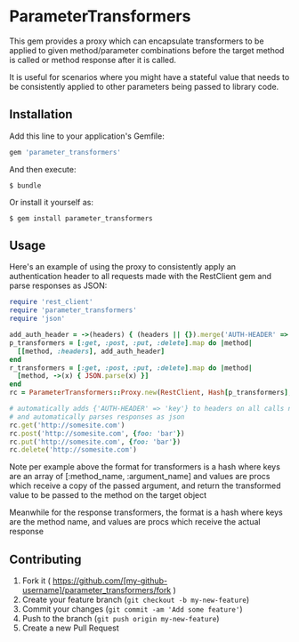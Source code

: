 # ParameterTransformers

This gem provides a proxy which can encapsulate transformers to be
applied to given method/parameter combinations before the target
method is called or method response after it is called.

It is useful for scenarios where you might have a stateful value that
needs to be consistently applied to other parameters being passed to
library code.

## Installation

Add this line to your application's Gemfile:

```ruby
gem 'parameter_transformers'
```

And then execute:

    $ bundle

Or install it yourself as:

    $ gem install parameter_transformers

## Usage

Here's an example of using the proxy to consistently apply an authentication header to all requests made with the RestClient gem and parse responses as JSON:

```ruby
require 'rest_client'
require 'parameter_transformers'
require 'json'

add_auth_header = ->(headers) { (headers || {}).merge('AUTH-HEADER' => 'key') }
p_transformers = [:get, :post, :put, :delete].map do |method|
  [[method, :headers], add_auth_header]
end
r_transformers = [:get, :post, :put, :delete].map do |method|
  [method, ->(x) { JSON.parse(x) }]
end
rc = ParameterTransformers::Proxy.new(RestClient, Hash[p_transformers], Hash[r_transformers])

# automatically adds {'AUTH-HEADER' => 'key'} to headers on all calls now
# and automatically parses responses as json
rc.get('http://somesite.com')
rc.post('http://somesite.com', {foo: 'bar'})
rc.put('http://somesite.com', {foo: 'bar'})
rc.delete('http://somesite.com')
```

Note per example above the format for transformers is a hash where
keys are an array of [:method_name, :argument_name] and values
are procs which receive a copy of the passed argument, and return the
transformed value to be passed to the method on the target object

Meanwhile for the response transformers, the format is a hash where
keys are the method name, and values are procs which receive the actual
response

## Contributing

1. Fork it ( https://github.com/[my-github-username]/parameter_transformers/fork )
2. Create your feature branch (`git checkout -b my-new-feature`)
3. Commit your changes (`git commit -am 'Add some feature'`)
4. Push to the branch (`git push origin my-new-feature`)
5. Create a new Pull Request
